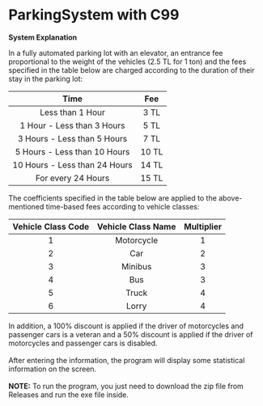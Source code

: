 # ParkingSystem with C99

**System Explanation**

In a fully automated parking lot with an elevator, an entrance fee proportional to the weight of the vehicles (2.5 TL for 1 ton) and the fees specified in the table below are charged according to the duration of their stay in the parking lot:

|              Time             |  Fee  |
|:-----------------------------:|:-----:|
|        Less than 1 Hour       |  3 TL |
|   1 Hour - Less than 3 Hours  |  5 TL |
|  3 Hours - Less than 5 Hours  |  7 TL |
|  5 Hours - Less than 10 Hours | 10 TL |
| 10 Hours - Less than 24 Hours | 14 TL |
|       For every 24 Hours      | 15 TL |

The coefficients specified in the table below are applied to the above-mentioned time-based fees according to vehicle classes:

| Vehicle Class Code | Vehicle Class Name | Multiplier |
|:------------------:|:------------------:|:----------:|
|          1         |     Motorcycle     |      1     |
|          2         |         Car        |      2     |
|          3         |       Minibus      |      3     |
|          4         |         Bus        |      3     |
|          5         |        Truck       |      4     |
|          6         |        Lorry       |      4     |

In addition, a 100% discount is applied if the driver of motorcycles and passenger cars is a veteran and a 50% discount is applied if the driver of motorcycles and passenger cars is disabled.
<br>
<br>
After entering the information, the program will display some statistical information on the screen. 
<br>
<br>
**NOTE:** To run the program, you just need to download the zip file from Releases and run the exe file inside.
